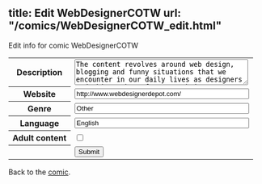 title: Edit WebDesignerCOTW
url: "/comics/WebDesignerCOTW_edit.html"
---
Edit info for comic WebDesignerCOTW

<form name="comic" action="http://gaepostmail.appspot.com/comic/" method="post">
<table class="comicinfo">
<tr>
<th>Description</th><td><textarea name="description" cols="40" rows="3">The content revolves around web design, blogging and funny situations that we encounter in our daily lives as designers and this week we focus on Christmas. These great cartoons are created by Jerry King, an award-winning cartoonist who’s one of the most published, prolific and versatile cartoonists in the world today.</textarea></td>
</tr>
<tr>
<th>Website</th><td><input type="text" name="url" value="http://www.webdesignerdepot.com/" size="40"/></td>
</tr>
<tr>
<th>Genre</th><td><input type="text" name="genre" value="Other" size="40"/></td>
</tr>
<tr>
<th>Language</th><td><input type="text" name="language" value="English" size="40"/></td>
</tr>
<tr>
<th>Adult content</th><td><input type="checkbox" name="adult" value="adult" /></td>
</tr>
<tr>
<th></th><td>
<input type="hidden" name="comic" value="WebDesignerCOTW" />
<input type="submit" name="submit" value="Submit" />
</td>
</tr>
</table>
</form>

Back to the [comic](WebDesignerCOTW.html).
